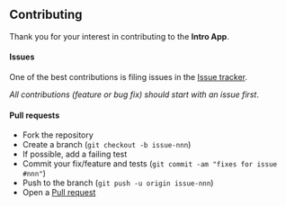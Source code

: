 ## Contributing

Thank you for your interest in contributing to the **Intro App**.

#### Issues

One of the best contributions is filing issues in the [Issue tracker](https://github.com/Kvaibhav01/IntroApp/issues). 

_All contributions (feature or bug fix) should start with an issue first_.

#### Pull requests

- Fork the repository
- Create a branch (`git checkout -b issue-nnn`)
- If possible, add a failing test
- Commit your fix/feature and tests (`git commit -am "fixes for issue #nnn"`)
- Push to the branch (`git push -u origin issue-nnn`)
- Open a [Pull request](https://github.com/Kvaibhav01/IntroApp/pulls)


[issue-tracker]: https://github.com/Kvaibhav01/IntroApp/issues
[pull-request]: https://github.com/Kvaibhav01/IntroApp/pulls
